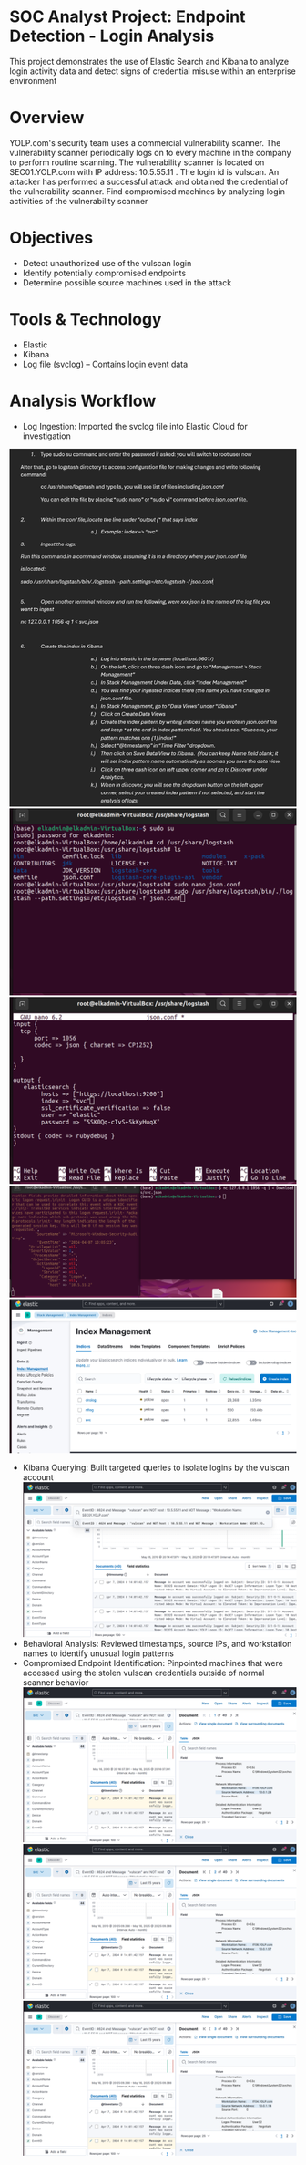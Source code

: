 # SOC Analyst Project: Endpoint Detection - Login Analysis

This project demonstrates the use of Elastic Search and Kibana to analyze login activity data and detect signs of credential misuse within an enterprise environment

# Overview
YOLP.com's security team uses a commercial vulnerability scanner. The vulnerability scanner periodically logs on to every machine in the company to perform routine scanning. The vulnerability scanner is located on SEC01.YOLP.com with IP address: 10.5.55.11 . The login  id is vulscan. 
An attacker has performed a successful attack and obtained the credential of the vulnerability scanner. 
Find compromised machines by analyzing login activities of the vulnerability scanner

# Objectives

* Detect unauthorized use of the vulscan login
* Identify potentially compromised endpoints
* Determine possible source machines used in the attack

# Tools & Technology

* Elastic
* Kibana
* Log file (svclog) – Contains login event data

# Analysis Workflow

* Log Ingestion: Imported the svclog file into Elastic Cloud for investigation
  
 ![Log Ingestion](IngestLog.png)
 ![Log Ingestion](svcIngest.png)
 ![Log Ingestion](svc_config.png)
 ![Log Ingestion](svcIngest2.png)
 ![Log Ingestion](svc_Index.png)
* Kibana Querying: Built targeted queries to isolate logins by the vulscan account
 ![Kibana Query](svc_Query.png)
* Behavioral Analysis: Reviewed timestamps, source IPs, and workstation names to identify unusual login patterns
* Compromised Endpoint Identification:  Pinpointed machines that were accessed using the stolen vulscan credentials outside of normal scanner behavior
  ![Compromised Endpoint](svc_sus_comp1.png)
  ![Compromised Endpoint](svc_sus_comp2.png)
  ![Compromised Endpoint](svc_sus_comp3.png)
